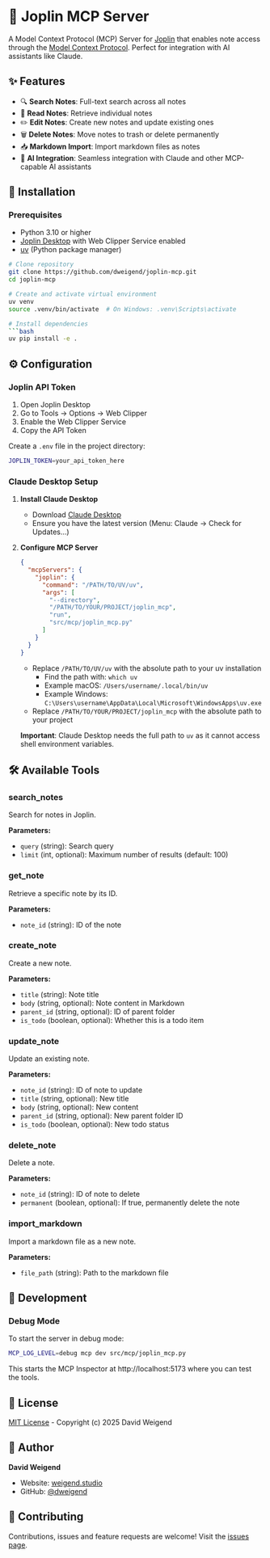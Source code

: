 # 📝 Joplin MCP Server

A Model Context Protocol (MCP) Server for [Joplin](https://joplinapp.org/) that enables note access through the [Model Context Protocol](https://modelcontextprotocol.io). Perfect for integration with AI assistants like Claude.

## ✨ Features

- 🔍 **Search Notes**: Full-text search across all notes
- 📖 **Read Notes**: Retrieve individual notes
- ✏️ **Edit Notes**: Create new notes and update existing ones
- 🗑️ **Delete Notes**: Move notes to trash or delete permanently
- 📥 **Markdown Import**: Import markdown files as notes
- 🤖 **AI Integration**: Seamless integration with Claude and other MCP-capable AI assistants

## 🚀 Installation

### Prerequisites

- Python 3.10 or higher
- [Joplin Desktop](https://joplinapp.org/) with Web Clipper Service enabled
- [uv](https://github.com/astral-sh/uv) (Python package manager)

```bash
# Clone repository
git clone https://github.com/dweigend/joplin-mcp.git
cd joplin-mcp

# Create and activate virtual environment
uv venv
source .venv/bin/activate  # On Windows: .venv\Scripts\activate

# Install dependencies
```bash
uv pip install -e .
```

## ⚙️ Configuration

### Joplin API Token

1. Open Joplin Desktop
2. Go to Tools -> Options -> Web Clipper
3. Enable the Web Clipper Service
4. Copy the API Token

Create a `.env` file in the project directory:
```bash
JOPLIN_TOKEN=your_api_token_here
```

### Claude Desktop Setup

1. **Install Claude Desktop**
   - Download [Claude Desktop](https://claude.ai/download)
   - Ensure you have the latest version (Menu: Claude -> Check for Updates...)

2. **Configure MCP Server**
   ```json
   {
     "mcpServers": {
       "joplin": {
         "command": "/PATH/TO/UV/uv",
         "args": [
           "--directory",
           "/PATH/TO/YOUR/PROJECT/joplin_mcp",
           "run",
           "src/mcp/joplin_mcp.py"
         ]
       }
     }
   }
   ```
   - Replace `/PATH/TO/UV/uv` with the absolute path to your uv installation
     - Find the path with: `which uv`
     - Example macOS: `/Users/username/.local/bin/uv`
     - Example Windows: `C:\Users\username\AppData\Local\Microsoft\WindowsApps\uv.exe`
   - Replace `/PATH/TO/YOUR/PROJECT/joplin_mcp` with the absolute path to your project

   **Important**: Claude Desktop needs the full path to `uv` as it cannot access shell environment variables.

## 🛠️ Available Tools

### search_notes
Search for notes in Joplin.

**Parameters:**
- `query` (string): Search query
- `limit` (int, optional): Maximum number of results (default: 100)

### get_note
Retrieve a specific note by its ID.

**Parameters:**
- `note_id` (string): ID of the note

### create_note
Create a new note.

**Parameters:**
- `title` (string): Note title
- `body` (string, optional): Note content in Markdown
- `parent_id` (string, optional): ID of parent folder
- `is_todo` (boolean, optional): Whether this is a todo item

### update_note
Update an existing note.

**Parameters:**
- `note_id` (string): ID of note to update
- `title` (string, optional): New title
- `body` (string, optional): New content
- `parent_id` (string, optional): New parent folder ID
- `is_todo` (boolean, optional): New todo status

### delete_note
Delete a note.

**Parameters:**
- `note_id` (string): ID of note to delete
- `permanent` (boolean, optional): If true, permanently delete the note

### import_markdown
Import a markdown file as a new note.

**Parameters:**
- `file_path` (string): Path to the markdown file

## 🧪 Development

### Debug Mode

To start the server in debug mode:

```bash
MCP_LOG_LEVEL=debug mcp dev src/mcp/joplin_mcp.py
```

This starts the MCP Inspector at http://localhost:5173 where you can test the tools.

## 📄 License

[MIT License](LICENSE) - Copyright (c) 2025 David Weigend

## 👤 Author

**David Weigend**

* Website: [weigend.studio](https://weigend.studio)
* GitHub: [@dweigend](https://github.com/dweigend)

## 🤝 Contributing

Contributions, issues and feature requests are welcome!
Visit the [issues page](https://github.com/dweigend/joplin-mcp/issues).